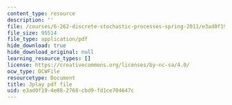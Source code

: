 ```yaml
---
content_type: resource
description: ''
file: /courses/6-262-discrete-stochastic-processes-spring-2011/e3ad0f194e882768cbd9fd1ce704647c_K-iHODiS0-8.pdf
file_size: 95514
file_type: application/pdf
hide_download: true
hide_download_original: null
learning_resource_types: []
license: https://creativecommons.org/licenses/by-nc-sa/4.0/
ocw_type: OCWFile
resourcetype: Document
title: 3play pdf file
uid: e3ad0f19-4e88-2768-cbd9-fd1ce704647c
---
```

